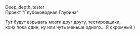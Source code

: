 Deep_depth_tester<br>Проект "Глубоководная Глубина"

Тут будут взрывать мозги друг другу, тестировщики,<br>
коих пока один, ну или чуть меньше одного... Я скромный )
